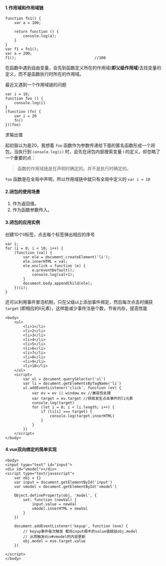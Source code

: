 #### 1.作用域和作用域链

```
function fn1() {
	var a = 100;

	return function () {
		console.log(a);
	}
}
var f1 = fn1();
var a = 200;
f1();                                   //100
```

​	在函数中遇到自由变量，会先到函数定义所在的作用域(**即父级作用域**)去找变量的定义，而不是函数执行时所在的作用域。

最近又遇到一个作用域链的问题

```
var i = 10;
function foo () {
    console.log(i)
}
(function (fn) {
    var i = 20
    fn()
})(foo)
```

求输出值

起初我以为是20，我想着 `foo` 函数作为参数传递给下面的匿名函数形成一个闭包，当执行到 `console.log(i)` 时，会先在闭包内部搜索变量 i 的定义，却忽略了一个重要的点：

> 函数的作用域链是在声明时确定的。并不是执行时确定的。

`foo` 函数是在全局中声明，所以作用域链中就只有全局中定义的 `var i = 10` 

#### 2.闭包的使用场景

1. 作为返回值。
2. 作为函数参数传入。


#### 3.闭包的应用实例

创建10个li标签，点击每个标签弹出相应的序号

```
var i;
for (i = 0; i < 10; i++) {
	(function (val) {
		var ele = document.createElement('li');
		ele.innerHTML = val;
		ele.onclick = function (e) {
			e.preventDefault();
			console.log(val+1);
		}
		document.body.appendChild(ele);
	})(i);
}
```

还可以利用事件冒泡机制，只在父级ul上添加事件绑定，然后每次点击时捕获 `target` (即相应的li元素)，这样能减少事件注册个数，节省内存，提高性能

```
<body>
	<ul>
		<li>1</li>
		<li>2</li>
		<li>3</li>
		<li>4</li>
		<li>5</li>
		<li>6</li>
		<li>7</li>
		<li>8</li>
		<li>9</li>
		<li>10</li>
	</ul>
	<script>
		var ul = document.querySelector('ul')
		var li = document.getElementsByTagName('li')
		ul.addEventListener('click', function (ev) {
			var ev = ev || window.ev //兼容性处理
			var target = ev.target //获取发生点击事件的li元素
			console.log(target)
 			for (let i = 0; i < li.length; i++) {
				if (li[i] === target) {
					console.log(target.innerHTML)
				}
			}
		})
	</script>
</body>
```

#### 4.vue双向绑定的简单实现

```
<body>
<input type="text" id="input">
<div id="vmodel"></div>
<script type="text/javascript">
	var obj = {}
	var input = document.getElementById('input')
	var vmodel = document.getElementById('vmodel')

	Object.defineProperty(obj, 'model', {
		set: function (newVal) {
			input.value = newVal
			vmodel.innerHTML = newVal
		}
	})

	document.addEventListener('keyup', function (eve) {
		// keyup事件每次触发 都将input框中的value值赋给obj.model
		// 从而触发div#vmodel的内容更新
		obj.model = eve.target.value
	})

</script>
</body>
```

